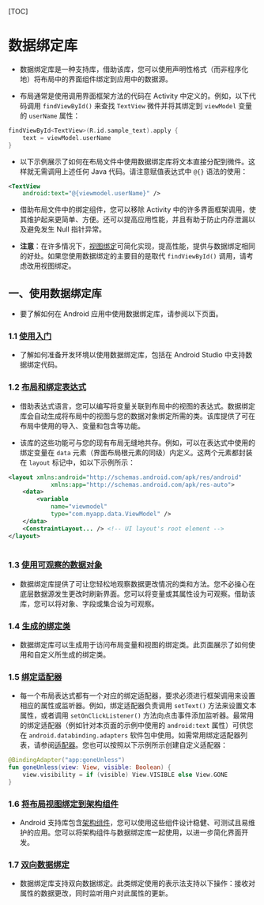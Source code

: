 [TOC]

# 数据绑定库

* 数据绑定库是一种支持库，借助该库，您可以使用声明性格式（而非程序化地）将布局中的界面组件绑定到应用中的数据源。

* 布局通常是使用调用界面框架方法的代码在 Activity 中定义的。例如，以下代码调用 `findViewById()` 来查找 `TextView` 微件并将其绑定到 `viewModel` 变量的 `userName` 属性：

```kotlin
findViewById<TextView>(R.id.sample_text).apply {
    text = viewModel.userName
}
```

* 以下示例展示了如何在布局文件中使用数据绑定库将文本直接分配到微件。这样就无需调用上述任何 Java 代码。请注意赋值表达式中 `@{}` 语法的使用：

```xml
<TextView
	android:text="@{viewmodel.userName}" />
```

* 借助布局文件中的绑定组件，您可以移除 Activity 中的许多界面框架调用，使其维护起来更简单、方便。还可以提高应用性能，并且有助于防止内存泄漏以及避免发生 Null 指针异常。

* **注意**：在许多情况下，[视图绑定](https://developer.android.google.cn/topic/libraries/view-binding)可简化实现，提高性能，提供与数据绑定相同的好处。如果您使用数据绑定的主要目的是取代 `findViewById()` 调用，请考虑改用视图绑定。

## 一、使用数据绑定库

* 要了解如何在 Android 应用中使用数据绑定库，请参阅以下页面。

### 1.1 [**使用入门**](https://developer.android.google.cn/topic/libraries/data-binding/start)

* 了解如何准备开发环境以使用数据绑定库，包括在 Android Studio 中支持数据绑定代码。

### 1.2 [**布局和绑定表达式**](https://developer.android.google.cn/topic/libraries/data-binding/expressions)

* 借助表达式语言，您可以编写将变量关联到布局中的视图的表达式。数据绑定库会自动生成将布局中的视图与您的数据对象绑定所需的类。该库提供了可在布局中使用的导入、变量和包含等功能。

* 该库的这些功能可与您的现有布局无缝地共存。例如，可以在表达式中使用的绑定变量在 `data` 元素（界面布局根元素的同级）内定义。这两个元素都封装在 `layout` 标记中，如以下示例所示：

```xml
<layout xmlns:android="http://schemas.android.com/apk/res/android"
            xmlns:app="http://schemas.android.com/apk/res-auto">
	<data>
    	<variable
        	name="viewmodel"
            type="com.myapp.data.ViewModel" />
	</data>
    <ConstraintLayout... /> <!-- UI layout's root element -->
</layout>
    
```

### 1.3 [**使用可观察的数据对象**](https://developer.android.google.cn/topic/libraries/data-binding/observability)

* 数据绑定库提供了可让您轻松地观察数据更改情况的类和方法。您不必操心在底层数据源发生更改时刷新界面。您可以将变量或其属性设为可观察。借助该库，您可以将对象、字段或集合设为可观察。

### 1.4 [**生成的绑定类**](https://developer.android.google.cn/topic/libraries/data-binding/generated-binding)

* 数据绑定库可以生成用于访问布局变量和视图的绑定类。此页面展示了如何使用和自定义所生成的绑定类。

### 1.5 [**绑定适配器**](https://developer.android.google.cn/topic/libraries/data-binding/binding-adapters)

* 每一个布局表达式都有一个对应的绑定适配器，要求必须进行框架调用来设置相应的属性或监听器。例如，绑定适配器负责调用 `setText()` 方法来设置文本属性，或者调用 `setOnClickListener()` 方法向点击事件添加监听器。最常用的绑定适配器（例如针对本页面的示例中使用的 `android:text` 属性）可供您在 `android.databinding.adapters` 软件包中使用。如需常用绑定适配器列表，请参阅[适配器](https://android.googlesource.com/platform/frameworks/data-binding/+/refs/heads/studio-master-dev/extensions/baseAdapters/src/main/java/androidx/databinding/adapters)。您也可以按照以下示例所示创建自定义适配器：

```kotlin
@BindingAdapter("app:goneUnless")
fun goneUnless(view: View, visible: Boolean) {
	view.visibility = if (visible) View.VISIBLE else View.GONE
}    
```

### 1.6 [**将布局视图绑定到架构组件**](https://developer.android.google.cn/topic/libraries/data-binding/architecture)

* Android 支持库包含[架构组件](https://developer.android.google.cn/topic/libraries/architecture)，您可以使用这些组件设计稳健、可测试且易维护的应用。您可以将架构组件与数据绑定库一起使用，以进一步简化界面开发。

### 1.7 [**双向数据绑定**](https://developer.android.google.cn/topic/libraries/data-binding/two-way)

* 数据绑定库支持双向数据绑定。此类绑定使用的表示法支持以下操作：接收对属性的数据更改，同时监听用户对此属性的更新。
